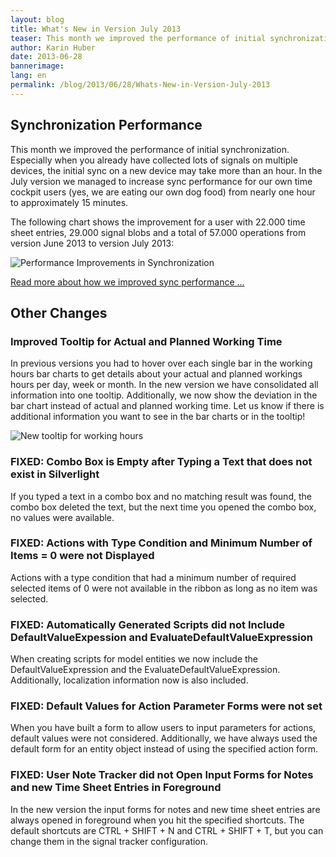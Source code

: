 ```yaml
---
layout: blog
title: What's New in Version July 2013
teaser: This month we improved the performance of initial synchronization. Especially when you already have collected lots of signals on multiple devices, the initial sync on a new device may take more than an hour. In the July version we managed to increase sync performance for our own time cockpit users (yes, we are eating our own dog food) from nearly one hour to approximately 15 minutes.
author: Karin Huber
date: 2013-06-28
bannerimage: 
lang: en
permalink: /blog/2013/06/28/Whats-New-in-Version-July-2013
---
```


<h2>Synchronization Performance</h2><p>This month we improved the performance of initial synchronization. Especially when you already have collected lots of signals on multiple devices, the initial sync on a new device may take more than an hour. In the July version we managed to increase sync performance for our own time cockpit users (yes, we are eating our own dog food) from nearly one hour to approximately 15 minutes.</p><p>The following chart shows the improvement for a user with 22.000 time sheet entries, 29.000 signal blobs and a total of 57.000 operations from version June 2013 to version July 2013:</p><p>
  <img src="{{site.baseurl}}/content/images/blog/2013/06/SyncPerfCustomerA.png" alt="Performance Improvements in Synchronization" title="Performance Improvements in Synchronization" />
</p><p>
  <a href="/blog/2013/06/25/Faster-Synchronization-in-Time-Cockpit-July-2013" title="Improved Synchronization Performance">Read more about how we improved sync performance ...</a>
</p><h2>Other Changes</h2><h3>Improved Tooltip for Actual and Planned Working Time</h3><p>In previous versions you had to hover over each single bar in the working hours bar charts to get details about your actual and planned workings hours per day, week or month. In the new version we have consolidated all information into one tooltip. Additionally, we now show the deviation in the bar chart instead of actual and planned working time. Let us know if there is additional information you want to see in the bar charts or in the tooltip!</p><p>
  <img src="{{site.baseurl}}/content/images/blog/2013/06/WorkingHoursTooltip.png" alt="New tooltip for working hours" title="New tooltip for working hours" />
</p><h3>FIXED: Combo Box is Empty after Typing a Text that does not exist in Silverlight</h3><p>If you typed a text in a combo box and no matching result was found, the combo box deleted the text, but the next time you opened the combo box, no values were available.</p><h3>FIXED: Actions with Type Condition and Minimum Number of Items = 0 were not Displayed</h3><p>Actions with a type condition that had a minimum number of required selected items of 0 were not available in the ribbon as long as no item was selected.</p><h3>FIXED: Automatically Generated Scripts did not Include DefaultValueExpession and EvaluateDefaultValueExpression</h3><p>When creating scripts for model entities we now include the DefaultValueExpression and the EvaluateDefaultValueExpression. Additionally, localization information now is also included.</p><h3>FIXED: Default Values for Action Parameter Forms were not set</h3><p>When you have built a form to allow users to input parameters for actions, default values were not considered. Additionally, we have always used the default form for an entity object instead of using the specified action form.</p><h3>FIXED: User Note Tracker did not Open Input Forms for Notes and new Time Sheet Entries in Foreground</h3><p>In the new version the input forms for notes and new time sheet entries are always opened in foreground when you hit the specified shortcuts. The default shortcuts are CTRL + SHIFT + N and CTRL + SHIFT + T, but you can change them in the signal tracker configuration.</p>